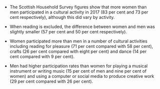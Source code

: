 * The Scottish Household Survey figures show that more women than men participated in a cultural activity in 2017 (83 per cent and 73 per cent respectively), although this did vary by activity. 

* When reading is excluded, the difference between women and men was slightly smaller (57 per cent and 50 per cent respectively).

* Women participated more than men in a number of cultural activities including reading for pleasure (71 per cent compared with 58 per cent), crafts (26 per cent compared with eight per cent) and dance (14 per cent compared with 9 per cent). 

* Men had higher participation rates than women for playing a musical instrument or writing music (15 per cent of men and nine per cent of women) and using a computer or social media to produce creative work (29 per cent compared with 26 per cent).
